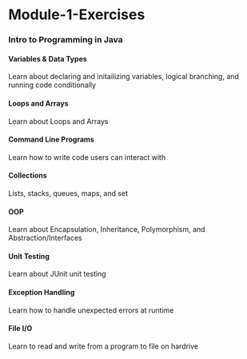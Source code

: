 # Module-1-Exercises
### Intro to Programming in Java

#### Variables & Data Types
Learn about declaring and initailizing variables, logical branching,
and running code conditionally

#### Loops and Arrays
Learn about Loops and Arrays

#### Command Line Programs
Learn how to write code users can interact with

#### Collections
Lists, stacks, queues, maps, and set

#### OOP
Learn about Encapsulation, Inheritance, Polymorphism, and Abstraction/Interfaces

#### Unit Testing
Learn about JUnit unit testing

#### Exception Handling
Learn how to handle unexpected errors at runtime

#### File I/O
Learn to read and write from a program to file on hardrive
